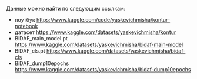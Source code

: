 Данные можно найти по следующим ссылкам:
- ноутбук https://www.kaggle.com/code/yaskevichmisha/kontur-notebook
- датасет https://www.kaggle.com/datasets/yaskevichmisha/kontur
- BiDAF_main_model.pt https://www.kaggle.com/datasets/yaskevichmisha/bidaf-main-model
- BiDAF_cls.pt https://www.kaggle.com/datasets/yaskevichmisha/bidaf-cls
- BiDAF_dump10epochs https://www.kaggle.com/datasets/yaskevichmisha/bidaf-dump10epochs